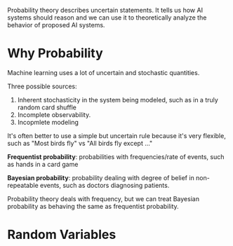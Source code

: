 Probability theory describes uncertain statements. It tells us how AI systems should reason and we can use it to theoretically analyze the behavior of proposed AI systems.

# Why Probability

Machine learning uses a lot of uncertain and stochastic quantities. 

Three possible sources:
1. Inherent stochasticity in the system being modeled, such as in a truly random card shuffle
2. Incomplete observability.
3. Incopmlete modeling

It's often better to use a simple but uncertain rule because it's very flexible, such as "Most birds fly" vs "All birds fly except ..."

**Frequentist probability**: probabilities with frequencies/rate of events, such as hands in a card game

**Bayesian probability**: probability dealing with degree of belief in non-repeatable events, such as doctors diagnosing patients.

Probability theory deals with frequency, but we can treat Bayesian probability as behaving the same as frequentist probability.

# Random Variables


